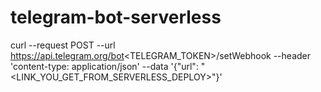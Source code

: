 # telegram-bot-serverless

curl --request POST --url https://api.telegram.org/bot<TELEGRAM_TOKEN>/setWebhook --header 'content-type: application/json' --data '{"url": "<LINK_YOU_GET_FROM_SERVERLESS_DEPLOY>"}'
